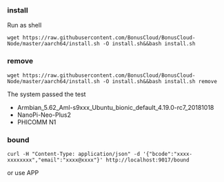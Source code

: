 ### install
Run as shell
```
wget https://raw.githubusercontent.com/BonusCloud/BonusCloud-Node/master/aarch64/install.sh -O install.sh&&bash install.sh
```
### remove
```
wget https://raw.githubusercontent.com/BonusCloud/BonusCloud-Node/master/aarch64/install.sh -O install.sh&&bash install.sh remove
```

The system passed the test
- Armbian_5.62_Aml-s9xxx_Ubuntu_bionic_default_4.19.0-rc7_20181018
- NanoPi-Neo-Plus2
- PHICOMM N1

### bound

```
curl -H "Content-Type: application/json" -d '{"bcode":"xxxx-xxxxxxxx","email":"xxxx@xxxx"}' http://localhost:9017/bound
```
or use APP

